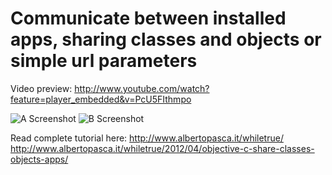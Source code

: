 Communicate between installed apps, sharing classes and objects or simple url parameters
=======================


Video preview: http://www.youtube.com/watch?feature=player_embedded&v=PcU5FIthmpo

![A Screenshot](https://raw.github.com/elpsk/Share-data-between-apps/master/ios-appuno.png "A")
![B Screenshot](https://raw.github.com/elpsk/Share-data-between-apps/master/ios-appdue.png "B")


Read complete tutorial here: 
http://www.albertopasca.it/whiletrue/  
http://www.albertopasca.it/whiletrue/2012/04/objective-c-share-classes-objects-apps/

